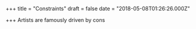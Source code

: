 
+++
title = "Constraints"
draft = false
date = "2018-05-08T01:26:26.000Z"

+++
Artists are famously driven by cons
